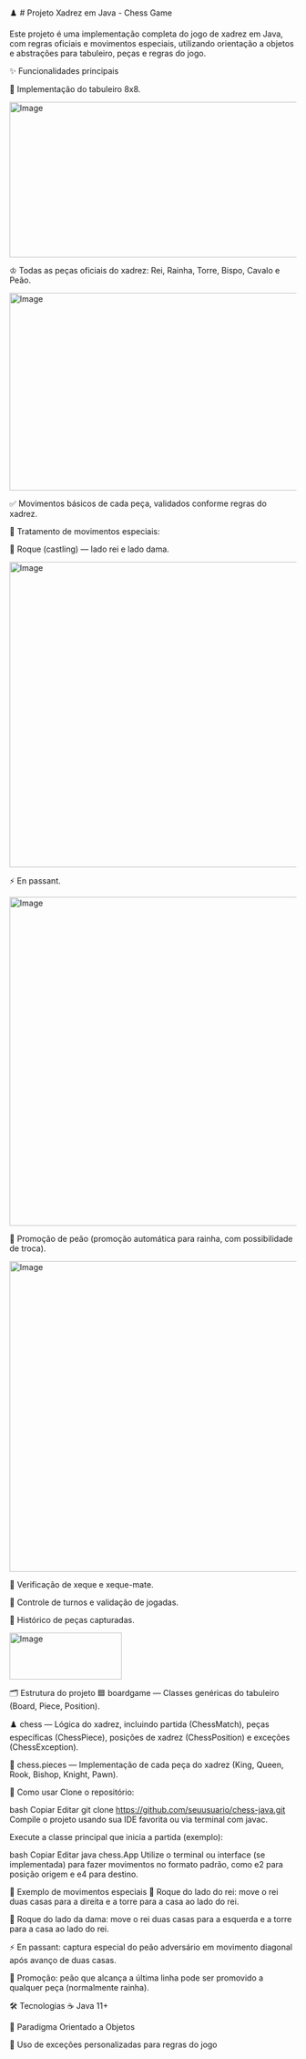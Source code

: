 ♟️ # Projeto Xadrez em Java - Chess Game

Este projeto é uma implementação completa do jogo de xadrez em Java, com regras oficiais e movimentos especiais, utilizando orientação a objetos e abstrações para tabuleiro, peças e regras do jogo.

✨ Funcionalidades principais

🏁 Implementação do tabuleiro 8x8.

<img width="641" height="273" alt="Image" src="https://github.com/user-attachments/assets/2cf51981-5068-4e43-a765-96754bd844f5" />

♔ Todas as peças oficiais do xadrez: Rei, Rainha, Torre, Bispo, Cavalo e Peão.

<img width="575" height="347" alt="Image" src="https://github.com/user-attachments/assets/6e0f35a7-6c97-4893-b182-7f76b4de5774" />


✅ Movimentos básicos de cada peça, validados conforme regras do xadrez.

🎯 Tratamento de movimentos especiais:

👑 Roque (castling) — lado rei e lado dama.

<img width="519" height="536" alt="Image" src="https://github.com/user-attachments/assets/c3ed3370-1443-4e37-8661-a0ed8f071d04" />

⚡ En passant.

<img width="716" height="577" alt="Image" src="https://github.com/user-attachments/assets/c701d9f4-7166-4c62-9929-28d67ce49883" />

🔄 Promoção de peão (promoção automática para rainha, com possibilidade de troca).

<img width="617" height="545" alt="Image" src="https://github.com/user-attachments/assets/2e4b2891-be61-4c89-986e-df3c4d9e8582" />

🚨 Verificação de xeque e xeque-mate.

🔄 Controle de turnos e validação de jogadas.

📜 Histórico de peças capturadas.

<img width="197" height="82" alt="Image" src="https://github.com/user-attachments/assets/3a3ea141-41a2-432c-8a5e-577f04371b81" />

🗂️ Estrutura do projeto
🟦 boardgame — Classes genéricas do tabuleiro (Board, Piece, Position).

♟️ chess — Lógica do xadrez, incluindo partida (ChessMatch), peças específicas (ChessPiece), posições de xadrez (ChessPosition) e exceções (ChessException).

👑 chess.pieces — Implementação de cada peça do xadrez (King, Queen, Rook, Bishop, Knight, Pawn).


🚀 Como usar
Clone o repositório:

bash
Copiar
Editar
git clone https://github.com/seuusuario/chess-java.git
Compile o projeto usando sua IDE favorita ou via terminal com javac.

Execute a classe principal que inicia a partida (exemplo):

bash
Copiar
Editar
java chess.App
Utilize o terminal ou interface (se implementada) para fazer movimentos no formato padrão, como e2 para posição origem e e4 para destino.


🎲 Exemplo de movimentos especiais
👑 Roque do lado do rei: move o rei duas casas para a direita e a torre para a casa ao lado do rei.

👸 Roque do lado da dama: move o rei duas casas para a esquerda e a torre para a casa ao lado do rei.

⚡ En passant: captura especial do peão adversário em movimento diagonal após avanço de duas casas.

🔄 Promoção: peão que alcança a última linha pode ser promovido a qualquer peça (normalmente rainha).


🛠️ Tecnologias
☕ Java 11+


🧱 Paradigma Orientado a Objetos

🚨 Uso de exceções personalizadas para regras do jogo
